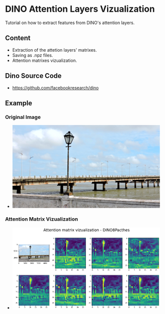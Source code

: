 # DINO Attention Layers Vizualization

Tutorial on how to extract features from DINO's attention layers.

## Content
- Extraction of the attetion layers' matrixes.
- Saving as .npz files.
- Attention matrixes vizualization.

## Dino Source Code
- https://github.com/facebookresearch/dino

## Example
### Original Image
- ![alt text](https://github.com/matheusboaro/dino-feature-extraction-dataset/blob/main/FSCN2928.JPG)

### Attention Matrix Vizualization

- ![alt text](https://github.com/matheusboaro/dino-feature-extraction-dataset/blob/main/att_matrix.png)
